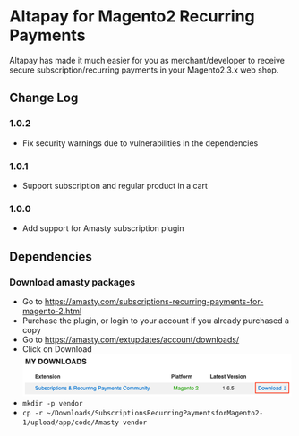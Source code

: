 # Altapay for Magento2 Recurring Payments

Altapay has made it much easier for you as merchant/developer to receive secure subscription/recurring payments in your Magento2.3.x web shop.

## Change Log

### 1.0.2

- Fix security warnings due to vulnerabilities in the dependencies

### 1.0.1

- Support subscription and regular product in a cart

### 1.0.0

- Add support for Amasty subscription plugin

## Dependencies

### Download amasty packages

- Go to https://amasty.com/subscriptions-recurring-payments-for-magento-2.html
- Purchase the plugin, or login to your account if you already purchased a copy
- Go to https://amasty.com/extupdates/account/downloads/
- Click on Download
![Download](docs/download-amasty.png)
- `mkdir -p vendor`
- `cp -r ~/Downloads/SubscriptionsRecurringPaymentsforMagento2-1/upload/app/code/Amasty vendor`